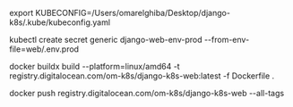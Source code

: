 export KUBECONFIG=/Users/omarelghiba/Desktop/django-k8s/.kube/kubeconfig.yaml

kubectl create secret generic django-web-env-prod  --from-env-file=web/.env.prod

docker buildx build --platform=linux/amd64 -t registry.digitalocean.com/om-k8s/django-k8s-web:latest -f Dockerfile .

docker push registry.digitalocean.com/om-k8s/django-k8s-web --all-tags